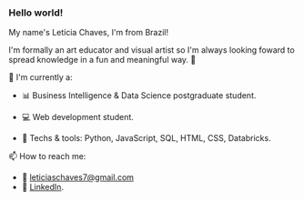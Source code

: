 ### Hello world!

<!--
**leticiaschaves/leticiaschaves** is a ✨ _special_ ✨ repository because its `README.md` (this file) appears on your GitHub profile.

Here are some ideas to get you started:

- 🔭 I’m currently working on ...
- 🌱 I’m currently learning ...
- 👯 I’m looking to collaborate on ...
- 🤔 I’m looking for help with ...
- 💬 Ask me about ...
- 📫 How to reach me: ...
- 😄 Pronouns: ...
- ⚡ Fun fact: ...
👋
-->
My name's Letícia Chaves, I'm from Brazil!

I'm formally an art educator and visual artist so I'm always looking foward to spread knowledge in a fun and meaningful way. :art:

🌱 I'm currently a:
- :bar_chart: Business Intelligence & Data Science postgraduate student.
- :computer: Web development student.

- :paperclip: Techs & tools: Python, JavaScript, SQL, HTML, CSS, Databricks.

📫 How to reach me:
- :envelope_with_arrow: leticiaschaves7@gmail.com
- :paperclip: [LinkedIn](linkedin.com/in/leticiaschaves).


